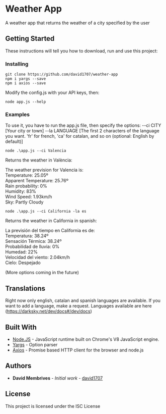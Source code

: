 # Weather App

A weather app that returns the weather of a city specified by the user

## Getting Started
These instructions will tell you how to download, run and use this project:

### Installing

```
git clone https://github.com/david1707/weather-app
npm i yargs --save
npm i axios --save
```

Modify the config.js with your API keys, then:
```
node app.js --help
```

### Examples

To use it, you have to run the app.js file, then specify the options:
--ci CITY [Your city or town]
--la LANGUAGE [The first 2 characters of the language you want. 'fr' for french, 'ca' for catalan, and so on (optional: English by default)]

```
node .\app.js --ci Valencia
```
Returns the weather in València:

The weather prevision for Valencia is:<br>
            Temperature: 25.05º<br>
            Apparent Temperature: 25.76º<br>
            Rain probability: 0%<br>
            Humidity: 83%<br>
            Wind Speed: 1.93km/h<br>
            Sky: Partly Cloudy<br>

```
node .\app.js --ci California -la es
```
Returns the weather in California in spanish:

La previsión del tiempo en California es de:<br>
            Temperatura: 38.24º<br>
            Sensación Térmica: 38.24º<br>
            Probabilidad de lluvia: 0%<br>
            Humedad: 22%<br>
            Velocidad del viento: 2.04km/h<br>
            Cielo: Despejado<br>


(More options coming in the future)


## Translations

Right now only english, catalan and spanish languages are available. If you want to add a language, make a request.
Languages available are here (https://darksky.net/dev/docs#/dev/docs)


## Built With

* [Node.JS](https://nodejs.org/en/) - JavaScript runtime built on Chrome's V8 JavaScript engine.
* [Yargs](http://yargs.js.org/) - Option parser
* [Axios](https://github.com/axios/axios) - Promise based HTTP client for the browser and node.js

## Authors

* **David Membrives** - *Initial work* - [david1707](https://github.com/david1707)


## License

This project is licensed under the ISC License
